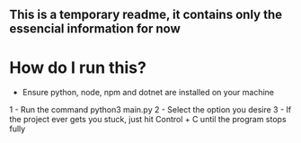 ## This is a temporary readme, it contains only the essencial information for now

# How do I run this?

- Ensure python, node, npm and dotnet are installed on your machine

  
1 - Run the command python3 main.py
2 - Select the option you desire
3 - If the project ever gets you stuck, just hit Control + C until the program stops fully
